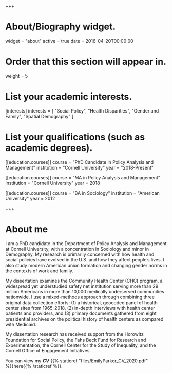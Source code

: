 +++
# About/Biography widget.
widget = "about"
active = true
date = 2016-04-20T00:00:00

# Order that this section will appear in.
weight = 5

# List your academic interests.
[interests]
  interests = [
    "Social Policy",
    "Health Disparities",
    "Gender and Family",
    "Spatial Demography"
  ]

# List your qualifications (such as academic degrees).

[[education.courses]]
  course = "PhD Candidate in Policy Analysis and Management"
  institution = "Cornell University"
  year = "2018-Present"

[[education.courses]]
  course = "MA in Policy Analysis and Management"
  institution = "Cornell University"
  year = 2018

[[education.courses]]
  course = "BA in Sociology"
  institution = "American University"
  year = 2012

+++
# About me

I am a PhD candidate in the Department of Policy Analysis and Management at Cornell University, with a concentration in Sociology and minor in Demography. My research is primarily concerned with how health and social policies have evolved in the U.S. and how they affect people’s lives. I also study modern American union formation and changing gender norms in the contexts of work and family.

My dissertation examines the Community Health Center (CHC) program, a widespread yet understudied safety net institution serving more than 29 million Americans in more than 10,000 medically underserved communities nationwide. I use a mixed-methods approach through combining three original data collection efforts: (1) a historical, geocoded panel of health center sites from 1965-2018, (2) in-depth interviews with health center patients and providers, and (3) primary documents gathered from eight presidential archives on the political history of health centers as compared with Medicaid.

My dissertation research has received support from the Horowitz Foundation for Social Policy, the Fahs Beck Fund for Research and Experimentation, the Cornell Center for the Study of Inequality, and the Cornell Office of Engagement Initiatives.

You can view my ***CV*** {{% staticref "files/EmilyParker_CV_2020.pdf" %}}here{{% /staticref %}}.
